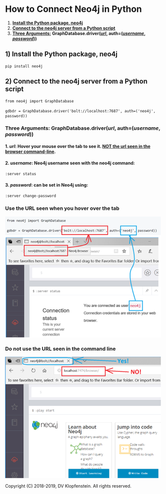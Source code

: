 # How to Connect Neo4j in Python

1) [**Install the Python package, neo4j**](#1-install-the-python-package-neo4j)
2) [**Connect to the neo4j server from a Python script**](#2-connect-to-the-neo4j-server-from-a-python-script)
3) [**Three Arguments:**](#three-arguments-graphdatabasedriverurl-authusername-password)
**GraphDatabase.driver([_url_](#1-url-hover-your-mouse-over-the-tab-to-see-it--not-the-url-seen-in-the-browser-command-line),
auth=([_username_](#2-username-neo4j-username-seen-with-the-neo4j-command), [_password_](#3-password-can-be-set-in-neo4j-using)))**

## 1) Install the Python package, neo4j
```
pip install neo4j
```

## 2) Connect to the neo4j server from a Python script
```
from neo4j import GraphDatabase

gdbdr = GraphDatabase.driver('bolt://localhost:7687', auth=('neo4j', password))
```

### Three Arguments: GraphDatabase.driver(_url_, auth=(_username_, _password_))
#### 1. _url_: Hover your mouse over the tab to see it.  [NOT the url seen in the browser command-line](#do-not-use-the-url-seen-in-the-command-line).   
#### 2. _username_: Neo4j username seen with the neo4j command:    
```
:server status
```
#### 3. _password_: can be set in Neo4j using:   
```
:server change-password
```
### Use the URL seen when you hover over the tab
![driver args](images/python_neo4j_gdbdr.png)

### Do not use the URL seen in the command line
![URL Yes NO](images/python_neo4j_gdbdr_url.png)

Copyright (C) 2018-2019, DV Klopfenstein. All rights reserved.
